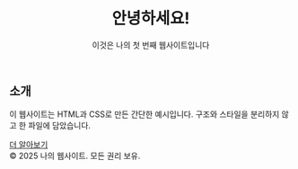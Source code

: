 
  <header>
    <h1>안녕하세요!</h1>
    <p>이것은 나의 첫 번째 웹사이트입니다</p>
  </header>

  <section>
    <h2>소개</h2>
    <p>이 웹사이트는 HTML과 CSS로 만든 간단한 예시입니다. 구조와 스타일을 분리하지 않고 한 파일에 담았습니다.</p>
    <a href="#" class="button">더 알아보기</a>
  </section>

  <footer>
    © 2025 나의 웹사이트. 모든 권리 보유.
  </footer>
</body>
</html>

